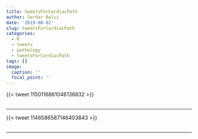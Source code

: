 ```yaml
---
title: tweetsForCardiacPath
author: Serdar Balci
date: '2019-08-02'
slug: tweetsForCardiacPath
categories:
  - R
  - tweets
  - pathology
  - tweetsForCardiacPath
tags: []
image:
  caption: ''
  focal_point: ''
---
```



{{< tweet 1150116861046136832 >}}
<br>
<br>
<hr>
{{< tweet 1146586587146403843 >}}
<br>
<br>
<hr>
